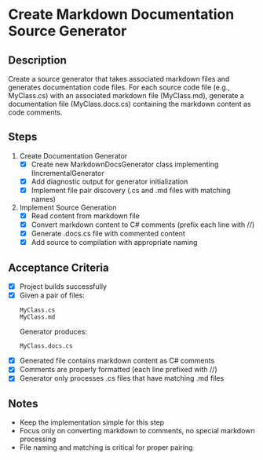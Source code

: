 # Create Markdown Documentation Source Generator

## Description
Create a source generator that takes associated markdown files and generates documentation code files. For each source code file (e.g., MyClass.cs) with an associated markdown file (MyClass.md), generate a documentation file (MyClass.docs.cs) containing the markdown content as code comments.

## Steps
1. Create Documentation Generator
   - [x] Create new MarkdownDocsGenerator class implementing IIncrementalGenerator
   - [x] Add diagnostic output for generator initialization
   - [x] Implement file pair discovery (.cs and .md files with matching names)

2. Implement Source Generation
   - [x] Read content from markdown file
   - [x] Convert markdown content to C# comments (prefix each line with //)
   - [x] Generate .docs.cs file with commented content
   - [x] Add source to compilation with appropriate naming

## Acceptance Criteria
- [x] Project builds successfully
- [x] Given a pair of files:
    ```
    MyClass.cs
    MyClass.md
    ```
  Generator produces:
    ```
    MyClass.docs.cs
    ```
- [x] Generated file contains markdown content as C# comments
- [x] Comments are properly formatted (each line prefixed with //)
- [x] Generator only processes .cs files that have matching .md files

## Notes
- Keep the implementation simple for this step
- Focus only on converting markdown to comments, no special markdown processing
- File naming and matching is critical for proper pairing
